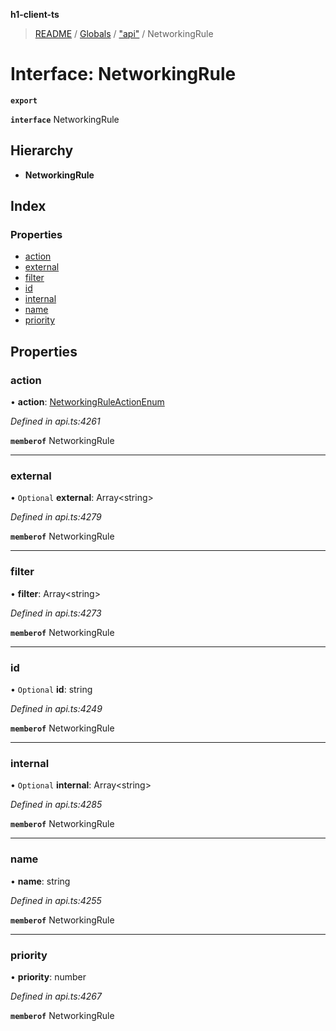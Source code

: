 **h1-client-ts**

> [README](../README.md) / [Globals](../globals.md) / ["api"](../modules/_api_.md) / NetworkingRule

# Interface: NetworkingRule

**`export`** 

**`interface`** NetworkingRule

## Hierarchy

* **NetworkingRule**

## Index

### Properties

* [action](_api_.networkingrule.md#action)
* [external](_api_.networkingrule.md#external)
* [filter](_api_.networkingrule.md#filter)
* [id](_api_.networkingrule.md#id)
* [internal](_api_.networkingrule.md#internal)
* [name](_api_.networkingrule.md#name)
* [priority](_api_.networkingrule.md#priority)

## Properties

### action

•  **action**: [NetworkingRuleActionEnum](../enums/_api_.networkingruleactionenum.md)

*Defined in api.ts:4261*

**`memberof`** NetworkingRule

___

### external

• `Optional` **external**: Array\<string>

*Defined in api.ts:4279*

**`memberof`** NetworkingRule

___

### filter

•  **filter**: Array\<string>

*Defined in api.ts:4273*

**`memberof`** NetworkingRule

___

### id

• `Optional` **id**: string

*Defined in api.ts:4249*

**`memberof`** NetworkingRule

___

### internal

• `Optional` **internal**: Array\<string>

*Defined in api.ts:4285*

**`memberof`** NetworkingRule

___

### name

•  **name**: string

*Defined in api.ts:4255*

**`memberof`** NetworkingRule

___

### priority

•  **priority**: number

*Defined in api.ts:4267*

**`memberof`** NetworkingRule
